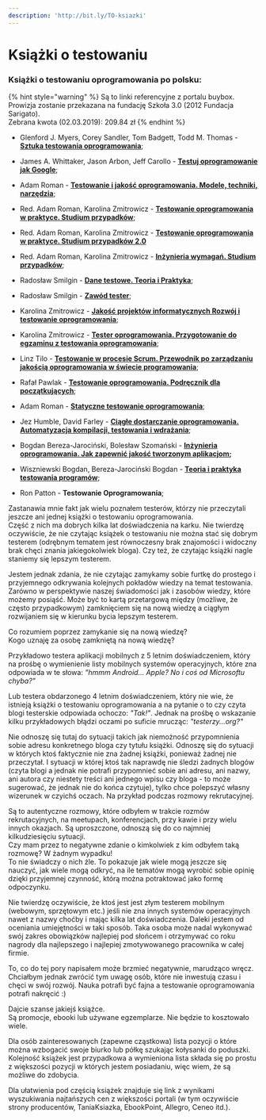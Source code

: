 ```yaml
---
description: 'http://bit.ly/TO-ksiazki'
---
```


# Książki o testowaniu

### Książki o testowaniu oprogramowania po polsku:

{% hint style="warning" %}
Są to linki referencyjne z portalu buybox.  
Prowizja zostanie przekazana na fundację Szkoła 3.0 \(2012 Fundacja Sarigato\).  
Zebrana kwota \(02.03.2019\): 209.84 zł
{% endhint %}

* Glenford J. Myers, Corey Sandler, Tom Badgett, Todd M. Thomas - [**Sztuka testowania oprogramowania**](https://buybox.click/4917/buybox.html?oid=3068713);  
* James A. Whittaker, Jason Arbon, Jeff Carollo - [**Testuj oprogramowanie jak Google**](https://buybox.click/4917/buybox.html?oid=4555220);  
* Adam Roman - [**Testowanie i jakość oprogramowania. Modele, techniki, narzędzia**](%20https://buybox.click/4917/buybox.html?oid=29569915);  
* Red. Adam Roman, Karolina Zmitrowicz - [**Testowanie oprogramowania w praktyce. Studium przypadków**](https://buybox.click/4917/buybox.html?oid=7650129); 
* Red. Adam Roman, Karolina Zmitrowicz - [**Testowanie oprogramowania w praktyce. Studium przypadków 2.0**](https://buybox.click/4917/buybox.html?oid=29569933) 
* Red. Adam Roman, Karolina Zmitrowicz - [**Inżynieria wymagań. Studium przypadków**](https://buybox.click/4917/buybox.html?oid=23316085);

* Radosław Smilgin - [**Dane testowe. Teoria i Praktyka**](https://buybox.click/4917/buybox.html?oid=3082736);  
* Radosław Smilgin - [**Zawód tester**](https://buybox.click/4917/buybox.html?oid=4702771);  
* Karolina Zmitrowicz - [**Jakość projektów informatycznych Rozwój i testowanie oprogramowania**](https://buybox.click/4917/buybox.html?oid=4973400);  
* Karolina Zmitrowicz - [**Tester oprogramowania. Przygotowanie do egzaminu z testowania oprogramowania**](https://buybox.click/4917/buybox.html?oid=4662933);  
* Linz Tilo - [**Testowanie w procesie Scrum. Przewodnik po zarządzaniu jakością oprogramowania w świecie programowania**](https://buybox.click/4917/buybox.html?oid=3089991);  
* Rafał Pawlak - [**Testowanie oprogramowania. Podręcznik dla początkujących**](https://buybox.click/4917/buybox.html?oid=3288447);  
* Adam Roman - [**Statyczne testowanie oprogramowania**](https://buybox.click/4917/buybox.html?oid=4086135);  
* Jez Humble, David Farley - [**Ciągłe dostarczanie oprogramowania. Automatyzacja kompilacji, testowania i wdrażania**](https://buybox.click/4917/buybox.html?oid=3516129);  
* Bogdan Bereza-Jarociński, Bolesław Szomański - [**Inżynieria oprogramowania. Jak zapewnić jakość tworzonym aplikacjom**](https://buybox.click/4917/buybox.html?oid=3080688)**;** 
* Wiszniewski Bogdan, Bereza-Jarociński Bogdan - [**Teoria i praktyka testowania programów**](https://buybox.click/4917/buybox.html?oid=15353453);  
* Ron Patton - **Testowanie Oprogramowania**;

Zastanawia mnie fakt jak wielu poznałem testerów, którzy nie przeczytali jeszcze ani jednej książki o testowaniu oprogramowania.  
Część z nich ma dobrych kilka lat doświadczenia na karku. Nie twierdzę oczywiście, że nie czytając książek o testowaniu nie można stać się dobrym testerem \(odrębnym tematem jest równoczesny brak znajomości i widoczny brak chęci znania jakiegokolwiek bloga\). Czy też, że czytając książki nagle staniemy się lepszym testerem.

Jestem jednak zdania, że nie czytając zamykamy sobie furtkę do prostego i przyjemnego odkrywania kolejnych pokładów wiedzy na temat testowania. Zarówno w perspektywie naszej świadomości jak i zasobów wiedzy, które możemy posiąść. Może być to kartą przetargową między \(możliwe, że często przypadkowym\) zamknięciem się na nową wiedzę a ciągłym rozwijaniem się w kierunku bycia lepszym testerem.

Co rozumiem poprzez zamykanie się na nową wiedzę?  
Kogo uznaję za osobę zamkniętą na nową wiedzę?

Przykładowo testera aplikacji mobilnych z 5 letnim doświadczeniem, który na prośbę o wymienienie listy mobilnych systemów operacyjnych, które zna odpowiada w te słowa: _"hmmm Android... Apple? No i coś od Microsoftu chyba?"_

Lub testera obdarzonego 4 letnim doświadczeniem, który nie wie, że istnieją książki o testowaniu oprogramowania a na pytanie o to czy czyta blogi testerskie odpowiada ochoczo: _"Tak!"_. Jednak na prośbę o wskazanie kilku przykładowych błądzi oczami po suficie mrucząc: _"testerzy...org?"_

Nie odnoszę się tutaj do sytuacji takich jak niemożność przypomnienia sobie adresu konkretnego bloga czy tytułu książki. Odnoszę się do sytuacji w których ktoś faktycznie nie zna żadnej książki, ponieważ żadnej nie przeczytał. I sytuacji w której ktoś tak naprawdę nie śledzi żadnych blogów \(czyta blogi a jednak nie potrafi przypomnieć sobie ani adresu, ani nazwy, ani autora czy niestety treści ani jednego wpisu czy bloga - to może sugerować, że jednak nie do końca czytuje\), tylko chce polepszyć własny wizerunek w czyichś oczach. Na przykład podczas rozmowy rekrutacyjnej.

Są to autentyczne rozmowy, które odbyłem w trakcie rozmów rekrutacyjnych, na meetupach, konferencjach, przy kawie i przy wielu innych okazjach. Są uproszczone, odnoszą się do co najmniej kilkudziesięciu sytuacji.  
Czy mam przez to negatywne zdanie o kimkolwiek z kim odbyłem taką rozmowę? W żadnym wypadku!  
To nie świadczy o nich źle. To pokazuje jak wiele mogą jeszcze się nauczyć, jak wiele mogą odkryć, na ile tematów mogą wyrobić sobie opinię dzięki przyjemnej czynność, którą można potraktować jako formę odpoczynku.

Nie twierdzę oczywiście, że ktoś jest jest złym testerem mobilnym \(webowym, sprzętowym etc.\) jeśli nie zna innych systemów operacyjnych nawet z nazwy choćby i mając kilka lat doświadczenia. Daleki jestem od oceniania umiejętności w taki sposób. Taka osoba może nadal wykonywać swój zakres obowiązków najlepiej pod słońcem i otrzymywać co roku nagrody dla najlepszego i najlepiej zmotywowanego pracownika w całej firmie.

To, co do tej pory napisałem może brzmieć negatywnie, marudząco wręcz. Chciałbym jednak zwrócić tym uwagę osób, które nie inwestują czasu i chęci w swój rozwój. Nauka potrafi być fajna a testowanie oprogramowania potrafi nakręcić :\)

Dajcie szanse jakiejś książce.  
Są promocje, ebooki lub używane egzemplarze. Nie będzie to kosztowało wiele.

Dla osób zainteresowanych \(zapewne cząstkowa\) lista pozycji o które można wzbogacić swoje biurko lub półkę szukając kołysanki do poduszki. Kolejność książek jest przypadkowa a wymieniona lista składa się po prostu z większości pozycji w których jestem posiadaniu, więc wiem, że są możliwe do zdobycia.

Dla ułatwienia pod częścią książek znajduje się link z wynikami wyszukiwania najtańszych cen z większości portali \(w tym oczywiście strony producentów, TaniaKsiazka, EbookPoint, Allegro, Ceneo itd.\).



